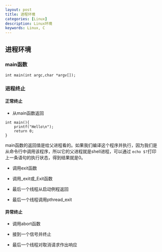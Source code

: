 ```yaml
---
layout: post
title: 进程环境
categories: [Linux]
description: Linux环境
keywords: Linux, C
---
```


## 进程环境

### main函数

```
int main(int argc,char *argv[]);
```

### 进程终止

#### 正常终止

- 从main函数返回

```
int main(){
    printf("Hello\n");
    return 0;
}
```
main函数的返回值是给父进程看的。如果我们编译这个程序并执行，因为我们是从命令行中调用该程序，所以它的父进程就是shell进程，可以通过
`echo $?`打印上一条语句的执行状态，得到结果就是0。

- 调用exit函数

- 调用_exit或_Exit函数
  
- 最后一个线程从启动例程返回
  
- 最后一个线程调用pthread_exit

#### 异常终止

- 调用abort函数

- 接到一个信号并终止
  
- 最后一个线程对取消请求作出响应
